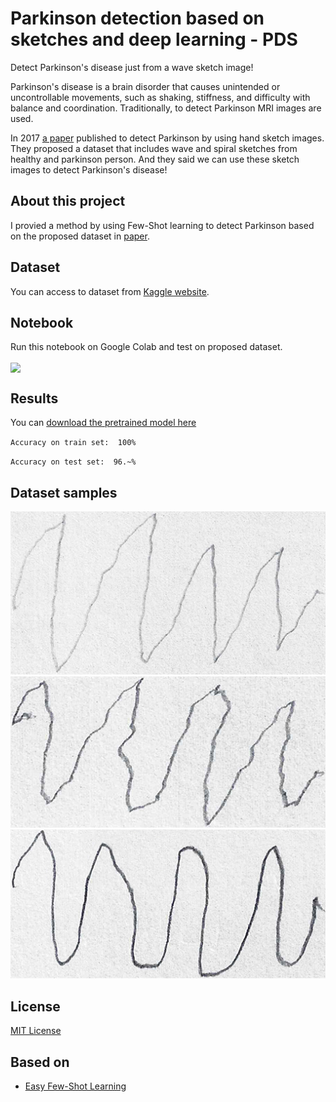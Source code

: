 # Parkinson detection based on sketches and deep learning - PDS

Detect Parkinson's disease just from a wave sketch image!

Parkinson's disease is a brain disorder that causes unintended or uncontrollable movements, such as shaking, stiffness, and difficulty with balance and coordination.
Traditionally, to detect Parkinson MRI images are used.

In 2017 [a paper](https://www.frontiersin.org/articles/10.3389/fneur.2017.00435/full) published to detect Parkinson by using hand sketch images.
They proposed a dataset that includes wave and spiral sketches from healthy and parkinson person. And they said we can use these sketch images to detect Parkinson's disease!


## About this project

I provied a method by using Few-Shot learning to detect Parkinson based on the proposed dataset in [paper](https://www.frontiersin.org/articles/10.3389/fneur.2017.00435/full).


## Dataset
You can access to dataset from [Kaggle website](https://www.kaggle.com/datasets/kmader/parkinsons-drawings).


## Notebook
Run this notebook on Google Colab and test on proposed dataset.

[<img src="https://colab.research.google.com/assets/colab-badge.svg" align="center">](https://colab.research.google.com/github/mehrdad-dev/PDS/blob/main/notebooks/Parkinson_detection.ipynb)


## Results

You can [download the pretrained model here](https://github.com/mehrdad-dev/PDS/tree/main/model)

`` Accuracy on train set:  100% ``

`` Accuracy on test set:  96.~% ``

## Dataset samples

![Mehrdad Mohammadian](https://raw.githubusercontent.com/mehrdad-dev/PDS/main/assets/1.png)
![Mehrdad Mohammadian](https://raw.githubusercontent.com/mehrdad-dev/PDS/main/assets/2.png)
![Mehrdad Mohammadian](https://raw.githubusercontent.com/mehrdad-dev/PDS/main/assets/3.png)



## License
[MIT License]()


## Based on
- [Easy Few-Shot Learning](https://github.com/sicara/easy-few-shot-learning)
